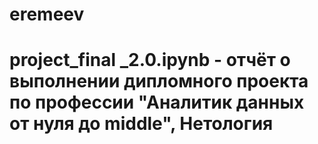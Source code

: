# eremeev
# project_final _2.0.ipynb - отчёт о выполнении дипломного проекта по профессии "Аналитик данных от нуля до middle", Нетология

